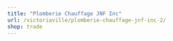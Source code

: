 ```yaml
---
title: "Plomberie Chauffage JNF Inc"
url: /victoriaville/plomberie-chauffage-jnf-inc-2/
shop: trade
---
```

